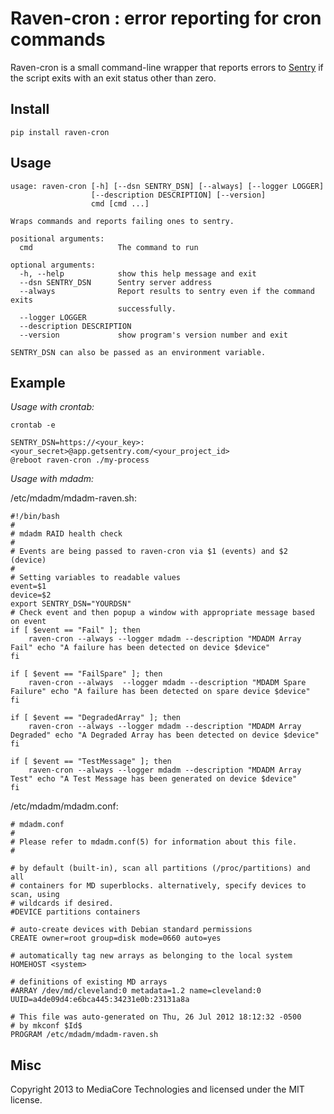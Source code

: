 Raven-cron : error reporting for cron commands
================================================

Raven-cron is a small command-line wrapper that reports errors to
[Sentry](http://getsentry.com) if the script exits with an exit status other
than zero.

Install
-------

`pip install raven-cron`

Usage
-----

```
usage: raven-cron [-h] [--dsn SENTRY_DSN] [--always] [--logger LOGGER]
                  [--description DESCRIPTION] [--version]
                  cmd [cmd ...]

Wraps commands and reports failing ones to sentry.

positional arguments:
  cmd                   The command to run

optional arguments:
  -h, --help            show this help message and exit
  --dsn SENTRY_DSN      Sentry server address
  --always              Report results to sentry even if the command exits
                        successfully.
  --logger LOGGER
  --description DESCRIPTION
  --version             show program's version number and exit

SENTRY_DSN can also be passed as an environment variable.
```

Example
-------

*Usage with crontab:*

`crontab -e`
```
SENTRY_DSN=https://<your_key>:<your_secret>@app.getsentry.com/<your_project_id>
@reboot raven-cron ./my-process
```

*Usage with mdadm:*

/etc/mdadm/mdadm-raven.sh:
```
#!/bin/bash
#
# mdadm RAID health check
#
# Events are being passed to raven-cron via $1 (events) and $2 (device)
#
# Setting variables to readable values
event=$1
device=$2
export SENTRY_DSN="YOURDSN"
# Check event and then popup a window with appropriate message based on event
if [ $event == "Fail" ]; then
    raven-cron --always --logger mdadm --description "MDADM Array Fail" echo "A failure has been detected on device $device"
fi
    
if [ $event == "FailSpare" ]; then
    raven-cron --always  --logger mdadm --description "MDADM Spare Failure" echo "A failure has been detected on spare device $device"
fi

if [ $event == "DegradedArray" ]; then
    raven-cron --always --logger mdadm --description "MDADM Array Degraded" echo "A Degraded Array has been detected on device $device"
fi

if [ $event == "TestMessage" ]; then
    raven-cron --always --logger mdadm --description "MDADM Array Test" echo "A Test Message has been generated on device $device"
fi
```

/etc/mdadm/mdadm.conf:

```
# mdadm.conf
#
# Please refer to mdadm.conf(5) for information about this file.
#

# by default (built-in), scan all partitions (/proc/partitions) and all
# containers for MD superblocks. alternatively, specify devices to scan, using
# wildcards if desired.
#DEVICE partitions containers

# auto-create devices with Debian standard permissions
CREATE owner=root group=disk mode=0660 auto=yes

# automatically tag new arrays as belonging to the local system
HOMEHOST <system>

# definitions of existing MD arrays
#ARRAY /dev/md/cleveland:0 metadata=1.2 name=cleveland:0 UUID=a4de09d4:e6bca445:34231e0b:23131a8a

# This file was auto-generated on Thu, 26 Jul 2012 18:12:32 -0500
# by mkconf $Id$
PROGRAM /etc/mdadm/mdadm-raven.sh
```

Misc
----

Copyright 2013 to MediaCore Technologies and licensed under the MIT license.

